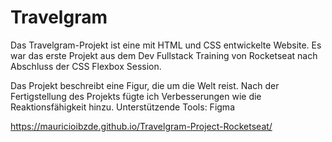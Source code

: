 # Travelgram

Das Travelgram-Projekt ist eine mit HTML und CSS entwickelte Website. Es war das erste Projekt aus dem Dev Fullstack Training von Rocketseat nach Abschluss der CSS Flexbox Session.

Das Projekt beschreibt eine Figur, die um die Welt reist.
Nach der Fertigstellung des Projekts fügte ich Verbesserungen wie die Reaktionsfähigkeit hinzu.
Unterstützende Tools: Figma 

https://mauricioibzde.github.io/Travelgram-Project-Rocketseat/







